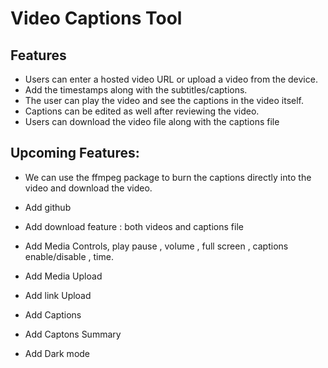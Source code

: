# Video Captions Tool

## Features

- Users can enter a hosted video URL or upload a video from the device.
- Add the timestamps along with the subtitles/captions.
- The user can play the video and see the captions in the video itself.
- Captions can be edited as well after reviewing the video.
- Users can download the video file along with the captions file

## Upcoming Features:

- We can use the ffmpeg package to burn the captions directly into the video and download the video.

- Add github
- Add download feature : both videos and captions file

- Add Media Controls, play pause , volume , full screen , captions enable/disable , time.

- Add Media Upload
- Add link Upload
- Add Captions
- Add Captons Summary

- Add Dark mode
